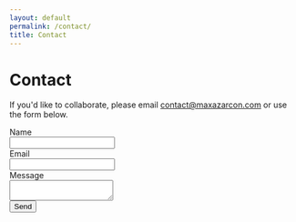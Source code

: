 ```yaml
---
layout: default
permalink: /contact/
title: Contact
---
```


# Contact

If you'd like to collaborate, please email [contact@maxazarcon.com](mailto:contact@maxazarcon.com) or use the form below.

<form action="https://formspree.io/f/moqzkvdo" method="POST">
  <label for="name">Name</label><br>
  <input type="text" id="name" name="name" required><br>
  <label for="email">Email</label><br>
  <input type="email" id="email" name="email" required><br>
  <label for="message">Message</label><br>
  <textarea id="message" name="message" required></textarea><br>
  <button type="submit">Send</button>
</form>
